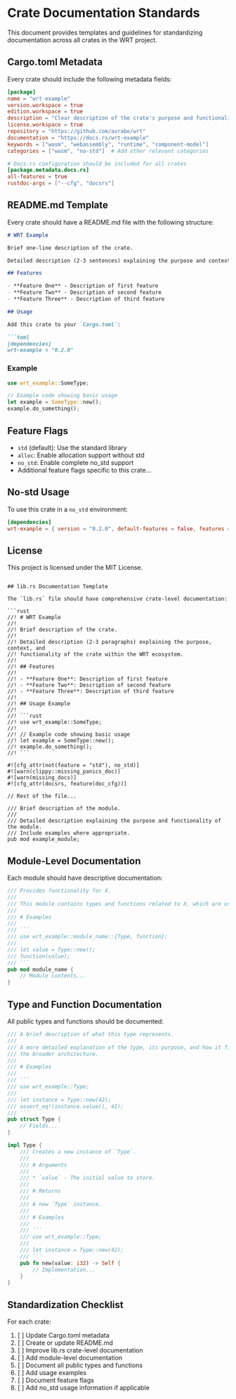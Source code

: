 # Crate Documentation Standards

This document provides templates and guidelines for standardizing documentation across all crates in the WRT project.

## Cargo.toml Metadata

Every crate should include the following metadata fields:

```toml
[package]
name = "wrt-example"
version.workspace = true
edition.workspace = true
description = "Clear description of the crate's purpose and functionality"
license.workspace = true
repository = "https://github.com/avrabe/wrt"
documentation = "https://docs.rs/wrt-example"
keywords = ["wasm", "webassembly", "runtime", "component-model"]
categories = ["wasm", "no-std"]  # Add other relevant categories

# Docs.rs configuration should be included for all crates
[package.metadata.docs.rs]
all-features = true
rustdoc-args = ["--cfg", "docsrs"]
```

## README.md Template

Every crate should have a README.md file with the following structure:

```markdown
# WRT Example

Brief one-line description of the crate.

Detailed description (2-3 sentences) explaining the purpose and context of the crate within the WRT ecosystem.

## Features

- **Feature One** - Description of first feature
- **Feature Two** - Description of second feature
- **Feature Three** - Description of third feature

## Usage

Add this crate to your `Cargo.toml`:

```toml
[dependencies]
wrt-example = "0.2.0"
```

### Example

```rust
use wrt_example::SomeType;

// Example code showing basic usage
let example = SomeType::new();
example.do_something();
```

## Feature Flags

- `std` (default): Use the standard library
- `alloc`: Enable allocation support without std
- `no_std`: Enable complete no_std support
- Additional feature flags specific to this crate...

## No-std Usage

To use this crate in a `no_std` environment:

```toml
[dependencies]
wrt-example = { version = "0.2.0", default-features = false, features = ["no_std", "alloc"] }
```

## License

This project is licensed under the MIT License.
```

## lib.rs Documentation Template

The `lib.rs` file should have comprehensive crate-level documentation:

```rust
//! # WRT Example
//!
//! Brief description of the crate.
//!
//! Detailed description (2-3 paragraphs) explaining the purpose, context, and
//! functionality of the crate within the WRT ecosystem.
//!
//! ## Features
//!
//! - **Feature One**: Description of first feature
//! - **Feature Two**: Description of second feature
//! - **Feature Three**: Description of third feature
//!
//! ## Usage Example
//!
//! ```rust
//! use wrt_example::SomeType;
//!
//! // Example code showing basic usage
//! let example = SomeType::new();
//! example.do_something();
//! ```

#![cfg_attr(not(feature = "std"), no_std)]
#![warn(clippy::missing_panics_doc)]
#![warn(missing_docs)]
#![cfg_attr(docsrs, feature(doc_cfg))]

// Rest of the file...

/// Brief description of the module.
///
/// Detailed description explaining the purpose and functionality of the module.
/// Include examples where appropriate.
pub mod example_module;
```

## Module-Level Documentation

Each module should have descriptive documentation:

```rust
/// Provides functionality for X.
///
/// This module contains types and functions related to X, which are used to...
///
/// # Examples
///
/// ```
/// use wrt_example::module_name::{Type, function};
///
/// let value = Type::new();
/// function(value);
/// ```
pub mod module_name {
    // Module contents...
}
```

## Type and Function Documentation

All public types and functions should be documented:

```rust
/// A brief description of what this type represents.
///
/// A more detailed explanation of the type, its purpose, and how it fits into 
/// the broader architecture.
///
/// # Examples
///
/// ```
/// use wrt_example::Type;
///
/// let instance = Type::new(42);
/// assert_eq!(instance.value(), 42);
/// ```
pub struct Type {
    // Fields...
}

impl Type {
    /// Creates a new instance of `Type`.
    ///
    /// # Arguments
    ///
    /// * `value` - The initial value to store.
    ///
    /// # Returns
    ///
    /// A new `Type` instance.
    ///
    /// # Examples
    ///
    /// ```
    /// use wrt_example::Type;
    ///
    /// let instance = Type::new(42);
    /// ```
    pub fn new(value: i32) -> Self {
        // Implementation...
    }
}
```

## Standardization Checklist

For each crate:

1. [ ] Update Cargo.toml metadata
2. [ ] Create or update README.md
3. [ ] Improve lib.rs crate-level documentation
4. [ ] Add module-level documentation
5. [ ] Document all public types and functions
6. [ ] Add usage examples
7. [ ] Document feature flags
8. [ ] Add no_std usage information if applicable 